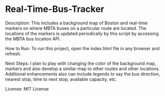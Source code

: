 # Real-Time-Bus-Tracker
Description: This includes a background map of Boston and real-time markers on where MBTA buses on a particular route are located. The locations of the markers is updated periodically by this script by accessing the MBTA bus location API.

How to Run: To run this project, open the index.html file in any browser and refresh.

Next Steps: I plan to play with changing the color of the background map, markers and also develop a similar map to other routes and other locations. Additional enhancements also can include legends to say the bus direction, nearest stop, time to next stop, available capacity, etc.

License: MIT License
